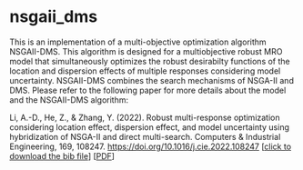 # nsgaii_dms
This is an implementation of a multi-objective optimization algorithm NSGAII-DMS. This algorithm is designed for a multiobjective robust MRO model that simultaneously 
optimizes the robust desirabilty functions of the location and dispersion effects of multiple responses considering model uncertainty. NSGAII-DMS combines the search mechanisms of NSGA-II and DMS. Please refer to the following paper for more details about the model and the NSGAII-DMS algorithm:

Li, A.-D., He, Z., & Zhang, Y. (2022). Robust multi-response optimization considering location effect, dispersion effect, and model uncertainty using hybridization of 
NSGA-II and direct multi-search. Computers & Industrial Engineering, 169, 108247. https://doi.org/10.1016/j.cie.2022.108247 [[click to download the bib file](https://raw.githubusercontent.com/andali89/nsgaii_dms/master/Li2022Robust.bib)] [[PDF](https://andali89.github.io/homepage/pubs/2022_NSGAIIDMS_MRO.pdf)]

